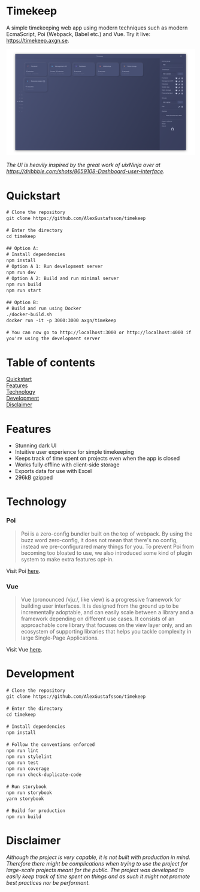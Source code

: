 Timekeep
======
A simple timekeeping web app using modern techniques such as modern EcmaScript, Poi (Webpack, Babel etc.) and Vue. Try it live: https://timekeep.axgn.se.

<p align="center">
  <img alt="Demo" src="https://github.com/AlexGustafsson/timekeep/raw/master/.github/screenshot.png">
<p>

_The UI is heavily inspired by the great work of uixNinja over at https://dribbble.com/shots/8659108-Dashboard-user-interface._

# Quickstart
<a name="quickstart"></a>

```
# Clone the repository
git clone https://github.com/AlexGustafsson/timekeep

# Enter the directory
cd timekeep

## Option A:
# Install dependencies
npm install
# Option A 1: Run development server
npm run dev
# Option A 2: Build and run minimal server
npm run build
npm run start

## Option B:
# Build and run using Docker
./docker-build.sh
docker run -it -p 3000:3000 axgn/timekeep

# You can now go to http://localhost:3000 or http://localhost:4000 if you're using the development server
```

# Table of contents

[Quickstart](#quickstart)<br/>
[Features](#features)<br />
[Technology](#technology)<br />
[Development](#development)<br />
[Disclaimer](#disclaimer)

# Features
<a name="features"></a>

* Stunning dark UI
* Intuitive user experience for simple timekeeping
* Keeps track of time spent on projects even when the app is closed
* Works fully offline with client-side storage
* Exports data for use with Excel
* 296kB gzipped

# Technology
<a name="technology"></a>

### Poi
> Poi is a zero-config bundler built on the top of webpack. By using the buzz word zero-config, it does not mean that there's no config, instead we pre-configurared many things for you. To prevent Poi from becoming too bloated to use, we also introduced some kind of plugin system to make extra features opt-in.

Visit Poi [here](https://github.com/egoist/poi).

### Vue
> Vue (pronounced /vjuː/, like view) is a progressive framework for building user interfaces. It is designed from the ground up to be incrementally adoptable, and can easily scale between a library and a framework depending on different use cases. It consists of an approachable core library that focuses on the view layer only, and an ecosystem of supporting libraries that helps you tackle complexity in large Single-Page Applications.

Visit Vue [here](https://github.com/vuejs/vue).

# Development
<a name="development"></a>

```
# Clone the repository
git clone https://github.com/AlexGustafsson/timekeep

# Enter the directory
cd timekeep

# Install dependencies
npm install

# Follow the conventions enforced
npm run lint
npm run stylelint
npm run test
npm run coverage
npm run check-duplicate-code

# Run storybook
npm run storybook
yarn storybook

# Build for production
npm run build
```

# Disclaimer
<a name="disclaimer"></a>

_Although the project is very capable, it is not built with production in mind. Therefore there might be complications when trying to use the project for large-scale projects meant for the public. The project was developed to easily keep track of time spent on things and as such it might not promote best practices nor be performant._
